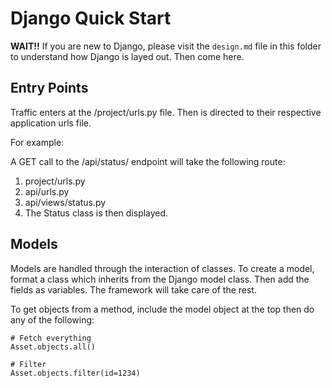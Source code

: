 # Django Quick Start

**WAIT!!** If you are new to Django, please visit the `design.md` file in this folder to understand how Django is layed out. Then come here.

## Entry Points

Traffic enters at the /project/urls.py file. Then is directed to their respective application urls file.

For example:

A GET call to the /api/status/ endpoint will take the following route:

1. project/urls.py
2. api/urls.py
3. api/views/status.py
4. The Status class is then displayed.

## Models

Models are handled through the interaction of classes. To create a model, format a class which inherits from the Django model class. Then add the fields as variables. The framework will take care of the rest.

To get objects from a method, include the model object at the top then do any of the following:

```
# Fetch everything
Asset.objects.all()

# Filter
Asset.objects.filter(id=1234)
```
